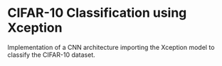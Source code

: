 # CIFAR-10 Classification using Xception
 Implementation of a CNN architecture importing the Xception model to classify the CIFAR-10 dataset.
